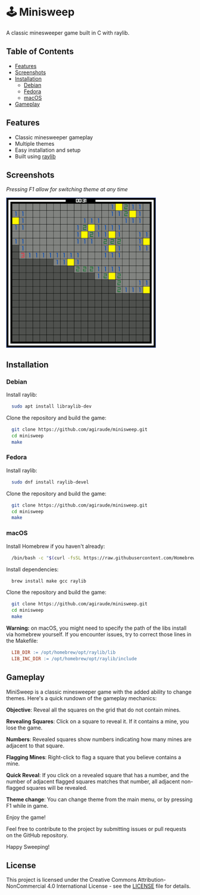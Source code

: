 
# 🕹️ Minisweep

A classic minesweeper game built in C with raylib. 

## Table of Contents

- [Features](#features)
- [Screenshots](#screenshots)
- [Installation](#installation)
  - [Debian](#debian)
  - [Fedora](#fedora)
  - [macOS](#macos)
- [Gameplay](#gameplay)

## Features

- Classic minesweeper gameplay
- Multiple themes
- Easy installation and setup
- Built using [raylib](https://www.raylib.com/)

## Screenshots

*Pressing F1 allow for switching theme at any time*

![Themes](doc/theme.gif)


## Installation

### Debian

Install raylib:

```sh
  sudo apt install libraylib-dev
```

Clone the repository and build the game:

```sh
  git clone https://github.com/agiraude/minisweep.git
  cd minisweep
  make
```
### Fedora

Install raylib:

```sh
  sudo dnf install raylib-devel
```

Clone the repository and build the game:

```sh
  git clone https://github.com/agiraude/minisweep.git
  cd minisweep
  make
```

### macOS

Install Homebrew if you haven't already:

```sh
  /bin/bash -c "$(curl -fsSL https://raw.githubusercontent.com/Homebrew/install/HEAD/install.sh)"
```

Install dependencies:

```sh
  brew install make gcc raylib
```

Clone the repository and build the game:

```sh
  git clone https://github.com/agiraude/minisweep.git
  cd minisweep
  make
```

**Warning:** on macOS, you might need to specify the path of the libs install via homebrew yourself. If you encounter issues, try to correct those lines in the Makefile:
```Makefile
  LIB_DIR := /opt/homebrew/opt/raylib/lib
  LIB_INC_DIR := /opt/homebrew/opt/raylib/include
```

## Gameplay

MiniSweep is a classic minesweeper game with the added ability to change themes. Here's a quick rundown of the gameplay mechanics:

**Objective**: Reveal all the squares on the grid that do not contain mines.

**Revealing Squares**: Click on a square to reveal it. If it contains a mine, you lose the game.

**Numbers**: Revealed squares show numbers indicating how many mines are adjacent to that square.

**Flagging Mines**: Right-click to flag a square that you believe contains a mine.

**Quick Reveal**: If you click on a revealed square that has a number, and the number of adjacent flagged squares matches that number, all adjacent non-flagged squares will be revealed.

**Theme change**: You can change theme from the main menu, or by pressing F1 while in game.

Enjoy the game!

Feel free to contribute to the project by submitting issues or pull requests on the GitHub repository.

Happy Sweeping!

## License

This project is licensed under the Creative Commons Attribution-NonCommercial 4.0 International License - see the [LICENSE](LICENSE) file for details.
